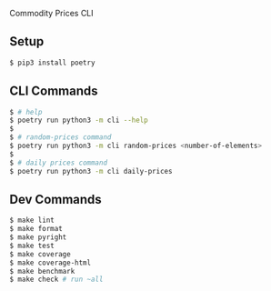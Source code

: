 Commodity Prices CLI

## Setup

```bash
$ pip3 install poetry
```


## CLI Commands

```bash
$ # help
$ poetry run python3 -m cli --help
$
$ # random-prices command
$ poetry run python3 -m cli random-prices <number-of-elements>
$
$ # daily prices command
$ poetry run python3 -m cli daily-prices
```

## Dev Commands

```bash
$ make lint
$ make format
$ make pyright
$ make test
$ make coverage
$ make coverage-html
$ make benchmark
$ make check # run ~all
```